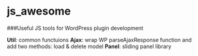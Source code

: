 # js_awesome
###Useful JS tools for WordPress plugin development

**Util**: common functuions
**Ajax**: wrap WP parseAjaxResponse function  and add two methods: load & delete model
**Panel**: sliding panel library
